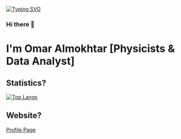 [![Typing SVG](https://readme-typing-svg.demolab.com/?lines=First+line+of+text;Second+line+of+text)](https://git.io/typing-svg)
### Hi there 👋
# I'm Omar Almokhtar [Physicists & Data Analyst] 


<!--
**Omars32/Omars32** is a ✨ _special_ ✨ repository because its `README.md` (this file) appears on your GitHub profile.

Here are some ideas to get you started:

- 🔭 I’m currently working on ...
- 🌱 I’m currently learning ...
- 👯 I’m looking to collaborate on ...
- 🤔 I’m looking for help with ...
- 💬 Ask me about ...
- 📫 How to reach me: ...
- 😄 Pronouns: ...
- ⚡ Fun fact: ...
--> 

## Statistics? 
[![Top Langs](https://github-readme-stats.vercel.app/api/top-langs/?username=Omars32&layout=compact&langs_count=7)](https://github.com/Omars32/Github_Readme)

<!-- Pin a Card of your main projects: 
[![Readme Card](https://github-readme-stats.vercel.app/api/pin/?username=Omars32&repo=Github_Readme)](https://github.com/Omars32/Github_Readme)
-->


## Website? 
[Profile Page](http://solo-team.online)
